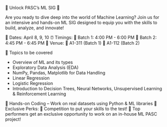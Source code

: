 🚀 Unlock PASC’s ML SIG 🚀 

Are you ready to dive deep into the world of Machine Learning? Join us for an intensive and hands-on ML SIG designed to equip you with the skills to build, analyze, and innovate!

📅 Dates: April 8, 9, 10
⏰ Timings:
🔹 Batch 1: 4:00 PM - 6:00 PM
🔹 Batch 2: 4:45 PM - 6:45 PM
📍 Venue: 
🔹 A1-311 (Batch 1)
🔹 A1-112 (Batch 2)
                 

📌 Topics to be covered

- Overview of ML and its types
- Exploratory Data Analysis (EDA)
- NumPy, Pandas, Matplotlib for Data Handling
- Linear Regression
- ⁠Logistic Regression
- Introduction to Decision Trees, Neural Networks, Unsupervised Learning & Reinforcement Learning

🔷 Hands-on Coding – Work on real datasets using Python & ML libraries
🎯 Exclusive Perks:
🔹 Competition to put your skills to the test!
🔹 Top performers get an exclusive opportunity to work on an in-house ML PASC project!
